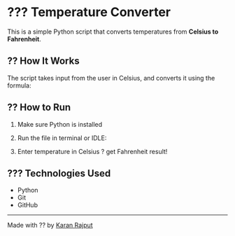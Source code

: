 # ??? Temperature Converter

This is a simple Python script that converts temperatures from **Celsius to Fahrenheit**.

## ?? How It Works

The script takes input from the user in Celsius, and converts it using the formula:


## ?? How to Run

1. Make sure Python is installed
2. Run the file in terminal or IDLE:


3. Enter temperature in Celsius ? get Fahrenheit result!

## ??? Technologies Used
- Python
- Git
- GitHub

---

Made with ?? by [Karan Rajput](https://github.com/karanR18)
